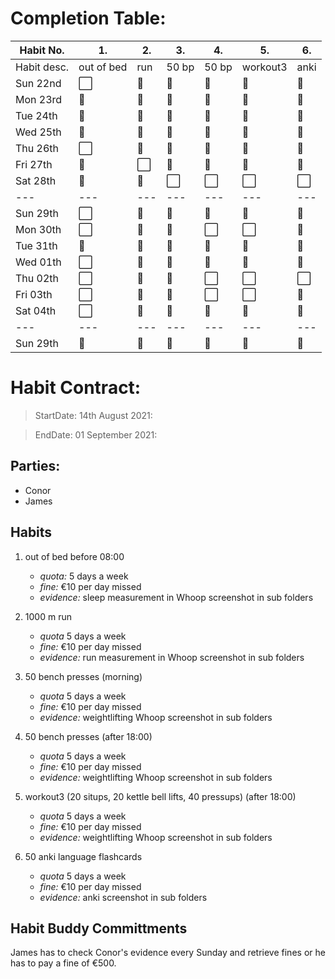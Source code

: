 # Completion Table:
Habit No.  |   1.      |  2.    | 3.     |   4.  |    5.    |   6.| 
---        | ---       | ---    | ---    |---    |---       |---  |
Habit desc.| out of bed| run    | 50 bp  | 50 bp | workout3 | anki|
Sun 22nd   |  ⬜        |   🔳   |   🔳   |  🔳  |    🔳    |  🔳  |
Mon 23rd   |  🔳       |   🔳   |   🔳   |  🔳  |    🔳    |  🔳  |
Tue 24th   |  🔳       |   🔳   |   🔳   |  🔳  |    🔳    |  🔳  |
Wed 25th   |  🔳       |   🔳   |   🔳   |  🔳  |    🔳    |  🔳  |
Thu 26th   |  ⬜        |   🔳   |   🔳   |  🔳  |    🔳    |  🔳  |
Fri 27th   |  🔳       |   ⬜    |   🔳   |  🔳  |    🔳    |  🔳  |
Sat 28th   |  🔳       |   🔳   |   ⬜    |   ⬜  |   ⬜     |  ⬜  |
---        | ---       | ---    | ---    | ---   | ---    | ---  |
Sun 29th   |  ⬜        |   🔳   |   🔳   |  🔳  |   🔳    |  🔳  |
Mon 30th   |  ⬜        |   🔳   |   🔳   |  ⬜    |   ⬜    |  🔳  |
Tue 31th   | 🔳        |   🔳   |   🔳   |  🔳  |   🔳    |  🔳  |
Wed 01th   |  ⬜        |   🔳   |   🔳   |  🔳  |   🔳    |  🔳  |
Thu 02th   |  ⬜        |   🔳   |   🔳   |  ⬜   |   ⬜     |  ⬜  |
Fri 03th   |  ⬜        |   🔳   |   🔳   |  ⬜   |   ⬜     |  🔳  |
Sat 04th   |  ⬜        |   🔳   |   🔳   |  🔳  |   🔳    |  🔳  |
---        | ---       | ---    | ---    | ---  | ---     | ---  |
Sun 29th   |  🔳       |   🔳   |   🔳   |  🔳  |   🔳    |  🔳  |

# Habit Contract:

> StartDate: 14th August 2021:

> EndDate: 01 September 2021:

## Parties:

- Conor
- James 

## Habits

1. out of bed before 08:00 
    * *quota:* 5 days a week
    * *fine:* €10 per day missed
    * *evidence:* sleep measurement in Whoop screenshot in sub folders

2. 1000 m run 
    * *quota* 5 days a week
    * *fine:* €10 per day missed
    * *evidence:* run measurement in Whoop screenshot in sub folders

3. 50 bench presses (morning)
    * *quota* 5 days a week
    * *fine:* €10 per day missed
    * *evidence:* weightlifting Whoop screenshot in sub folders
 
4. 50 bench presses (after 18:00)
    * *quota* 5 days a week
    * *fine:* €10 per day missed
    * *evidence:* weightlifting Whoop screenshot in sub folders

5. workout3 (20 situps, 20 kettle bell lifts, 40 pressups) (after 18:00)
    * *quota* 5 days a week
    * *fine:* €10 per day missed
    * *evidence:* weightlifting Whoop screenshot in sub folders

6. 50 anki language flashcards
    * *quota* 5 days a week
    * *fine:* €10 per day missed
    * *evidence:* anki screenshot in sub folders

## Habit Buddy Committments

James has to check Conor's evidence every Sunday and retrieve fines or he has to pay a fine of €500.













